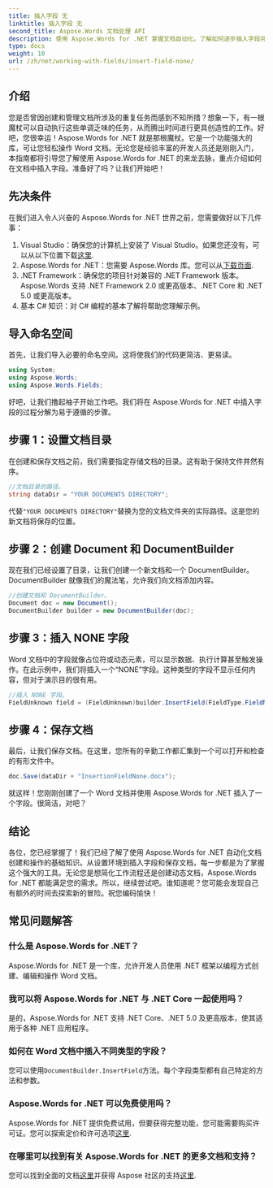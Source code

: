 ```yaml
---
title: 插入字段 无
linktitle: 插入字段 无
second_title: Aspose.Words 文档处理 API
description: 使用 Aspose.Words for .NET 掌握文档自动化。了解如何逐步插入字段并简化工作流程。适合所有级别的开发人员。
type: docs
weight: 10
url: /zh/net/working-with-fields/insert-field-none/
---
```

## 介绍

您是否曾因创建和管理文档所涉及的重复任务而感到不知所措？想象一下，有一根魔杖可以自动执行这些单调乏味的任务，从而腾出时间进行更具创造性的工作。好吧，您很幸运！Aspose.Words for .NET 就是那根魔杖。它是一个功能强大的库，可让您轻松操作 Word 文档。无论您是经验丰富的开发人员还是刚刚入门，本指南都将引导您了解使用 Aspose.Words for .NET 的来龙去脉，重点介绍如何在文档中插入字段。准备好了吗？让我们开始吧！

## 先决条件

在我们进入令人兴奋的 Aspose.Words for .NET 世界之前，您需要做好以下几件事：

1.  Visual Studio：确保您的计算机上安装了 Visual Studio。如果您还没有，可以从以下位置下载[这里](https://visualstudio.microsoft.com/downloads/).
2. Aspose.Words for .NET：您需要 Aspose.Words 库。您可以从[下载页面](https://releases.aspose.com/words/net/).
3. .NET Framework：确保您的项目针对兼容的 .NET Framework 版本。Aspose.Words 支持 .NET Framework 2.0 或更高版本、.NET Core 和 .NET 5.0 或更高版本。
4. 基本 C# 知识：对 C# 编程的基本了解将帮助您理解示例。

## 导入命名空间

首先，让我们导入必要的命名空间。这将使我们的代码更简洁、更易读。

```csharp
using System;
using Aspose.Words;
using Aspose.Words.Fields;
```

好吧，让我们撸起袖子开始工作吧。我们将在 Aspose.Words for .NET 中插入字段的过程分解为易于遵循的步骤。

## 步骤 1：设置文档目录

在创建和保存文档之前，我们需要指定存储文档的目录。这有助于保持文件井然有序。

```csharp
//文档目录的路径。
string dataDir = "YOUR DOCUMENTS DIRECTORY";
```

代替`"YOUR DOCUMENTS DIRECTORY"`替换为您的文档文件夹的实际路径。这是您的新文档将保存的位置。

## 步骤 2：创建 Document 和 DocumentBuilder

现在我们已经设置了目录，让我们创建一个新文档和一个 DocumentBuilder。DocumentBuilder 就像我们的魔法笔，允许我们向文档添加内容。

```csharp
//创建文档和 DocumentBuilder。
Document doc = new Document();
DocumentBuilder builder = new DocumentBuilder(doc);
```

## 步骤 3：插入 NONE 字段

Word 文档中的字段就像占位符或动态元素，可以显示数据、执行计算甚至触发操作。在此示例中，我们将插入一个“NONE”字段。这种类型的字段不显示任何内容，但对于演示目的很有用。

```csharp
//插入 NONE 字段。
FieldUnknown field = (FieldUnknown)builder.InsertField(FieldType.FieldNone, false);
```

## 步骤 4：保存文档

最后，让我们保存文档。在这里，您所有的辛勤工作都汇集到一个可以打开和检查的有形文件中。

```csharp
doc.Save(dataDir + "InsertionFieldNone.docx");
```

就这样！您刚刚创建了一个 Word 文档并使用 Aspose.Words for .NET 插入了一个字段。很简洁，对吧？

## 结论

各位，您已经掌握了！我们已经了解了使用 Aspose.Words for .NET 自动化文档创建和操作的基础知识。从设置环境到插入字段和保存文档，每一步都是为了掌握这个强大的工具。无论您是想简化工作流程还是创建动态文档，Aspose.Words for .NET 都能满足您的需求。所以，继续尝试吧。谁知道呢？您可能会发现自己有额外的时间去探索新的冒险。祝您编码愉快！

## 常见问题解答

### 什么是 Aspose.Words for .NET？
Aspose.Words for .NET 是一个库，允许开发人员使用 .NET 框架以编程方式创建、编辑和操作 Word 文档。

### 我可以将 Aspose.Words for .NET 与 .NET Core 一起使用吗？
是的，Aspose.Words for .NET 支持 .NET Core、.NET 5.0 及更高版本，使其适用于各种 .NET 应用程序。

### 如何在 Word 文档中插入不同类型的字段？
您可以使用`DocumentBuilder.InsertField`方法。每个字段类型都有自己特定的方法和参数。

### Aspose.Words for .NET 可以免费使用吗？
 Aspose.Words for .NET 提供免费试用，但要获得完整功能，您可能需要购买许可证。您可以探索定价和许可选项[这里](https://purchase.aspose.com/buy).

### 在哪里可以找到有关 Aspose.Words for .NET 的更多文档和支持？
您可以找到全面的文档[这里](https://reference.aspose.com/words/net/)并获得 Aspose 社区的支持[这里](https://forum.aspose.com/c/words/8).